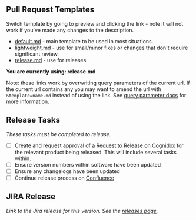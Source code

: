 ## Pull Request Templates

Switch template by going to preview and clicking the link - note it will not work if you've made any changes to the description.

- [default.md](?expand=1) - main template to be used in most situations.
- [lightweight.md](?expand=1&template=lightweight.md) - use for small/minor fixes or changes that don't require significant review.
- [release.md](?expand=1&template=release.md) - use for releases.

**You are currently using: release.md**

Note: these links work by overwriting query parameters of the current url. If the current url contains any you may want to amend the url with `&template=name.md` instead of using the link. See [query parameter docs](https://docs.github.com/en/pull-requests/collaborating-with-pull-requests/proposing-changes-to-your-work-with-pull-requests/using-query-parameters-to-create-a-pull-request) for more information.

## Release Tasks

_These tasks must be completed to release._

- [ ] Create and request approval of a [Request to Release on Cognidox](https://ultrahaptics.cdox.net/cgi-perl/browse-categories?id=973) for the relevant product being released. This will include several tasks within.
- [ ] Ensure version numbers within software have been updated
- [ ] Ensure any changelogs have been updated
- [ ] Continue release process on [Confluence](https://ultrahaptics.atlassian.net/wiki/spaces/SC/pages/3107979726/TouchFree+Work+Practices#Release-Processes)

## JIRA Release

_Link to the Jira release for this version. See the [releases page](https://ultrahaptics.atlassian.net/projects/TF?selectedItem=com.atlassian.jira.jira-projects-plugin%3Arelease-page)._
